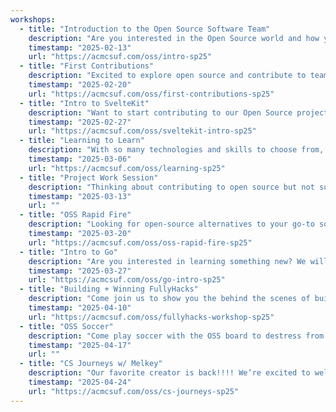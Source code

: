 ```yaml
---
workshops:
  - title: "Introduction to the Open Source Software Team"
    description: "Are you interested in the Open Source world and how you can be a part of it? Come join us to learn about the OSS board and the projects that you can contribute to, whether you're a beginner or an experienced developer! We will be going over our ongoing projects + you will be able to create new open source projects that will help our club!"
    timestamp: "2025-02-13"
    url: "https://acmcsuf.com/oss/intro-sp25"
  - title: "First Contributions"
    description: "Excited to explore open source and contribute to team projects? Join this hands-on workshop where you'll learn how to make your first contribution to a dedicated repository. From setting up GitHub to understanding collaborative workflows, we'll walk you through essential practices like branching, pull requests, and project management."
    timestamp: "2025-02-20"
    url: "https://acmcsuf.com/oss/first-contributions-sp25"
  - title: "Intro to SvelteKit"
    description: "Want to start contributing to our Open Source projects? Join us and learn SvelteKit, the framework behind many of our projects! We’ll cover the basics like project setup, routing, and dynamic components, so you can start building and contributing right away."
    timestamp: "2025-02-27"
    url: "https://acmcsuf.com/oss/sveltekit-intro-sp25"
  - title: "Learning to Learn"
    description: "With so many technologies and skills to choose from, learning can feel pretty overwhelming. In our Learning to Learn workshop, we'll share practical tips for picking up any skill effectively. Plus, we’ll talk about our own learning journeys like what’s worked and what hasn’t so you can learn from our experiences!"
    timestamp: "2025-03-06"
    url: "https://acmcsuf.com/oss/learning-sp25"
  - title: "Project Work Session"
    description: "Thinking about contributing to open source but not sure where to start? Come hang out with us this Thursday! We’ll be making progress on our open source projects, assigning tasks, and just having a chill work session as a break from midterms!!"
    timestamp: "2025-03-13"
    url: ""
  - title: "OSS Rapid Fire"
    description: "Looking for open-source alternatives to your go-to software? Want to start contributing beyond ACM OSS? Join us as we share powerful open-source tools and exciting projects to help you kickstart your open-source journey!"
    timestamp: "2025-03-20"
    url: "https://acmcsuf.com/oss/oss-rapid-fire-sp25"
  - title: "Intro to Go"
    description: "Are you interested in learning something new? We will cover the basics of Go, a simple yet powerful general-purpose programming language that you can use for your next project! We will go over the Golang syntax, showcase practical use cases for the language, and do a live coding demo by solving a problem from Advent Of Code"
    timestamp: "2025-03-27"
    url: "https://acmcsuf.com/oss/go-intro-sp25"
  - title: "Building + Winning FullyHacks"
    description: "Come join us to show you the behind the scenes of building FullyHacks 2025, from the director perspective to the developer perspective! We’ll also be giving tips on how you can win it 💪"
    timestamp: "2025-04-10"
    url: "https://acmcsuf.com/oss/fullyhacks-workshop-sp25"
  - title: "OSS Soccer"
    description: "Come play soccer with the OSS board to destress from classes ⚽️🫣"
    timestamp: "2025-04-17"
    url: ""
  - title: "CS Journeys w/ Melkey"
    description: "Our favorite creator is back!!!! We’re excited to welcome back Melkey, a Software Developer at Twitch and creator of go blueprint, as he shares his experiences navigating CS, building cool things, and making an impact in the open source world. This is also your chance to ask him anything you're curious about , from career paths to content creation to open source tips."
    timestamp: "2025-04-24"
    url: "https://acmcsuf.com/oss/cs-journeys-sp25"
---
```

